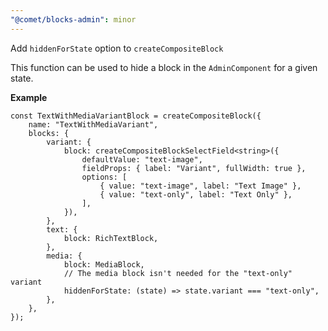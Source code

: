 ```yaml
---
"@comet/blocks-admin": minor
---
```


Add `hiddenForState` option to `createCompositeBlock`

This function can be used to hide a block in the `AdminComponent` for a given state.

**Example**

```tsx
const TextWithMediaVariantBlock = createCompositeBlock({
    name: "TextWithMediaVariant",
    blocks: {
        variant: {
            block: createCompositeBlockSelectField<string>({
                defaultValue: "text-image",
                fieldProps: { label: "Variant", fullWidth: true },
                options: [
                    { value: "text-image", label: "Text Image" },
                    { value: "text-only", label: "Text Only" },
                ],
            }),
        },
        text: {
            block: RichTextBlock,
        },
        media: {
            block: MediaBlock,
            // The media block isn't needed for the "text-only" variant
            hiddenForState: (state) => state.variant === "text-only",
        },
    },
});
```
